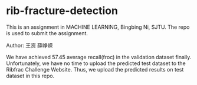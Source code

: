 # rib-fracture-detection
This is an assignment in MACHINE LEARNING, Bingbing Ni, SJTU. The repo is used to submit the assignment.

Author: 王资 薛峥嵘

We have achieved 57.45 average recall(froc) in the validation dataset finally. Unfortunately, we have no time to upload the predicted test dataset to the Ribfrac Challenge Website. Thus, we upload the predicted results on test dataset in this repo. 
